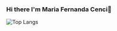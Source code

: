 ### Hi there I'm Maria Fernanda Cenci👋




![Top Langs](https://github-readme-stats.vercel.app/api/top-langs/?username=mariacenci&layout=compact&hide=html,css,javascript)

